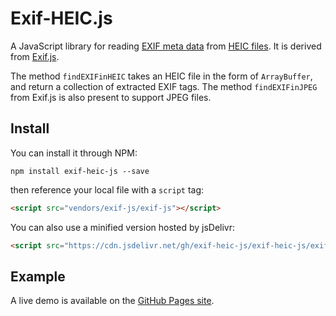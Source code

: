 # Exif-HEIC.js

A JavaScript library for reading [EXIF meta data](https://en.wikipedia.org/wiki/Exchangeable_image_file_format) from [HEIC files](https://en.wikipedia.org/wiki/High_Efficiency_Image_File_Format). It is derived from [Exif.js](https://github.com/exif-js/exif-js/blob/master/README.md).

The method `findEXIFinHEIC` takes an HEIC file in the form of `ArrayBuffer`, and return a collection of extracted EXIF tags. The method `findEXIFinJPEG` from Exif.js is also present to support JPEG files.

## Install

You can install it through NPM:

```
npm install exif-heic-js --save
```

then reference your local file with a `script` tag:

```html
<script src="vendors/exif-js/exif-js"></script>
```

You can also use a minified version hosted by jsDelivr:

```html
<script src="https://cdn.jsdelivr.net/gh/exif-heic-js/exif-heic-js/exif-heic.min.js"></script>
```

## Example

A live demo is available on the [GitHub Pages site](https://exif-heic-js.github.io/exif-heic-js/example/).